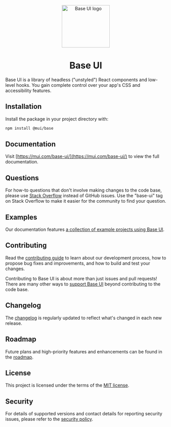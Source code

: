 <!-- markdownlint-disable-next-line -->
<p align="center">
  <a href="https://mui.com/base-ui/" rel="noopener" target="_blank"><img width="150" height="133" src="https://mui.com/static/logo.svg" alt="Base UI logo"></a>
</p>

<h1 align="center">Base UI</h1>

Base UI is a library of headless ("unstyled") React components and low-level hooks. You gain complete control over your app's CSS and accessibility features.

## Installation

Install the package in your project directory with:

```bash
npm install @mui/base
```

## Documentation

<!-- #default-branch-switch -->

Visit [https://mui.com/base-ui/](https://mui.com/base-ui/) to view the full documentation.

## Questions

For how-to questions that don't involve making changes to the code base, please use [Stack Overflow](https://stackoverflow.com/questions/tagged/base-ui) instead of GitHub issues.
Use the "base-ui" tag on Stack Overflow to make it easier for the community to find your question.

## Examples

Our documentation features [a collection of example projects using Base UI](https://github.com/mui/base-ui/tree/master/examples).

## Contributing

Read the [contributing guide](/CONTRIBUTING.md) to learn about our development process, how to propose bug fixes and improvements, and how to build and test your changes.

Contributing to Base UI is about more than just issues and pull requests!
There are many other ways to [support Base UI](https://mui.com/material-ui/getting-started/faq/#mui-is-awesome-how-can-i-support-the-project) beyond contributing to the code base.

## Changelog

The [changelog](https://github.com/mui/base-ui/releases) is regularly updated to reflect what's changed in each new release.

## Roadmap

Future plans and high-priority features and enhancements can be found in the [roadmap](https://github.com/orgs/mui/projects/1).

## License

This project is licensed under the terms of the
[MIT license](/LICENSE).

## Security

For details of supported versions and contact details for reporting security issues, please refer to the [security policy](https://github.com/mui/base-ui/security/policy).
